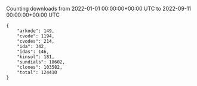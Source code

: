 
Counting downloads from 2022-01-01 00:00:00+00:00 UTC to 2022-09-11 00:00:00+00:00 UTC

```
{
    "arkode": 149,
    "cvode": 1194,
    "cvodes": 214,
    "ida": 342,
    "idas": 146,
    "kinsol": 181,
    "sundials": 18602,
    "clones": 103582,
    "total": 124410
}
```
